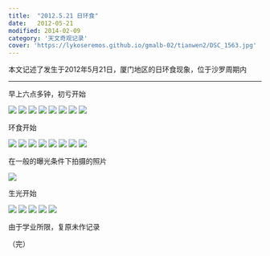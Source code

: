 ```yaml
---
title:  "2012.5.21 日环食"
date:   2012-05-21
modified: 2014-02-09
category: '天文奇观记录'
cover: 'https://lykoseremos.github.io/gmalb-02/tianwen2/DSC_1563.jpg'
---
```


本文记述了发生于2012年5月21日，厦门地区的日环食现象，位于沙罗周期内

---

早上六点多钟，初亏开始

<img class='disc' src='https://lykoseremos.github.io/gmalb-02/tianwen2/DSC_1562.jpg'>

<img class='disc' src='https://lykoseremos.github.io/gmalb-02/tianwen2/DSC_1563.jpg'>

<img class='disc' src='https://lykoseremos.github.io/gmalb-02/tianwen2/DSC_1566.jpg'>

<img class='disc' src='https://lykoseremos.github.io/gmalb-02/tianwen2/DSC_1568.jpg'>

<img class='disc' src='https://lykoseremos.github.io/gmalb-02/tianwen2/DSC_1569.jpg'>

<img class='disc' src='https://lykoseremos.github.io/gmalb-02/tianwen2/DSC_1570.jpg'>

<img class='disc' src='https://lykoseremos.github.io/gmalb-02/tianwen2/DSC_1571.jpg'>

<img class='disc' src='https://lykoseremos.github.io/gmalb-02/tianwen2/DSC_1572.jpg'>

环食开始

<img class='disc' src='https://lykoseremos.github.io/gmalb-02/tianwen2/DSC_1573.jpg'>

<img class='disc' src='https://lykoseremos.github.io/gmalb-02/tianwen2/DSC_1574.jpg'>

<img class='disc' src='https://lykoseremos.github.io/gmalb-02/tianwen2/DSC_1575.jpg'>

<img class='disc' src='https://lykoseremos.github.io/gmalb-02/tianwen2/DSC_1576.jpg'>

<img class='disc' src='https://lykoseremos.github.io/gmalb-02/tianwen2/DSC_1577.jpg'>

<img class='disc' src='https://lykoseremos.github.io/gmalb-02/tianwen2/DSC_1578.jpg'>

<img class='disc' src='https://lykoseremos.github.io/gmalb-02/tianwen2/DSC_1579.jpg'>

<img class='disc' src='https://lykoseremos.github.io/gmalb-02/tianwen2/DSC_1580.jpg'>

在一般的曝光条件下拍摄的照片

<img class='disc' src='https://lykoseremos.github.io/gmalb-02/tianwen2/DSC_1582.jpg'>

生光开始

<img class='disc' src='https://lykoseremos.github.io/gmalb-02/tianwen2/DSC_1583.jpg'>

<img class='disc' src='https://lykoseremos.github.io/gmalb-02/tianwen2/DSC_1584.jpg'>

<img class='disc' src='https://lykoseremos.github.io/gmalb-02/tianwen2/DSC_1586.jpg'>

<img class='disc' src='https://lykoseremos.github.io/gmalb-02/tianwen2/DSC_1587.jpg'>

<img class='disc' src='https://lykoseremos.github.io/gmalb-02/tianwen2/DSC_1588.jpg'>

由于学业所限，复原未作记录

（完）
